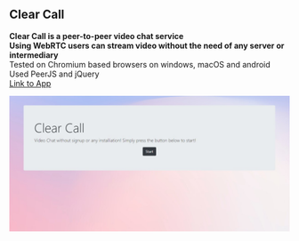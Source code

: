## Clear Call

**Clear Call is a peer-to-peer video chat service  
Using WebRTC users can stream video without the need of any server or intermediary**  
Tested on Chromium based browsers on windows, macOS and android  
Used PeerJS and jQuery  
[Link to App](https://organic-slope.surge.sh/)

![Homepage](https://github.com/dylansapienza/ClearCall/blob/master/screenshots/homepage.jpg?raw=true)
